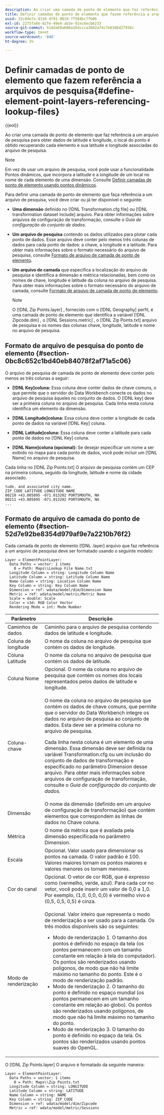 ```yaml
---
description: Ao criar uma camada de ponto de elemento que faz referência a um arquivo de pesquisa para obter dados de latitude e longitude, o local do ponto é obtido recuperando cada elemento e sua latitude e longitude associadas do arquivo de pesquisa.
title: Definir camadas de ponto de elemento que fazem referência a arquivos de pesquisa
uuid: 32c8de7a-4316-4f91-9810-7f584bc7fb0b
exl-id: 2275fa8e-82fe-49e4-ab3e-91ec6ecb6233
source-git-commit: b1dda69a606a16dccca30d2a74c7e63dbd27936c
workflow-type: tm+mt
source-wordcount: '846'
ht-degree: 3%

---
```


# Definir camadas de ponto de elemento que fazem referência a arquivos de pesquisa{#define-element-point-layers-referencing-lookup-files}

{{eol}}

Ao criar uma camada de ponto de elemento que faz referência a um arquivo de pesquisa para obter dados de latitude e longitude, o local do ponto é obtido recuperando cada elemento e sua latitude e longitude associadas do arquivo de pesquisa.

>[!NOTE]
>
>Em vez de usar um arquivo de pesquisa, você pode usar a funcionalidade Pontos dinâmicos, que incorpora a latitude e a longitude de um local no nome de cada elemento de uma dimensão. Consulte [Definir camadas de ponto de elemento usando pontos dinâmicos](../../../../home/c-get-started/c-im-layers/c-elmt-pt-layers/c-elmt-pt-dyn-pts.md#concept-51adc5e1df8a48e7bd7a582967e4c512).

Para definir uma camada de ponto de elemento que faça referência a um arquivo de pesquisa, você deve criar ou já ter disponível o seguinte:

* **Uma dimensão** definido no [!DNL Transformation.cfg file] ou [!DNL transformation dataset include] arquivo. Para obter informações sobre arquivos de configuração de transformação, consulte o *Guia de configuração do conjunto de dados*.

* **Um arquivo de pesquisa** contendo os dados utilizados para plotar cada ponto de dados. Esse arquivo deve conter pelo menos três colunas de dados para cada ponto de dados: a chave, a longitude e a latitude. Para obter mais informações sobre o formato necessário do arquivo de pesquisa, consulte [Formato de arquivo de camada de ponto de elemento](../../../../home/c-get-started/c-im-layers/c-elmt-pt-layers/c-elp-ref-lkup-files.md#section-52d7e92be8354d979af9e7a2210b76f2).

* **Um arquivo de camada** que especifica a localização do arquivo de pesquisa e identifica a dimensão e métrica relacionadas, bem como os nomes de chave, longitude e latitude da coluna no arquivo de pesquisa. Para obter mais informações sobre o formato necessário do arquivo de camada, consulte [Formato de arquivo de camada de ponto de elemento](../../../../home/c-get-started/c-im-layers/c-elmt-pt-layers/c-elp-ref-lkup-files.md#section-52d7e92be8354d979af9e7a2210b76f2).

   >[!NOTE]
   >
   >O [!DNL Zip Points.layer] , fornecido com o [!DNL Geography] perfil, é uma camada de ponto de elemento que identifica a variável [!DNL Zipcode.dim] , o [!DNL Sessions.metric] , o [!DNL Zip Points.txt] arquivo de pesquisa e os nomes das colunas chave, longitude, latitude e nome no arquivo de pesquisa.

## Formato de arquivo de pesquisa do ponto de elemento {#section-0bc8c652c1bd40eb84078f2af71a5c06}

O arquivo de pesquisa de camada de ponto de elemento deve conter pelo menos as três colunas a seguir:

* **[!DNL Key]coluna:** Essa coluna deve conter dados de chave comuns, o que permite que o servidor do Data Workbench conecte os dados no arquivo de pesquisa àqueles no conjunto de dados. O [!DNL key] deve ser a primeira coluna no arquivo de pesquisa. Cada linha nesta coluna identifica um elemento da dimensão.

* **[!DNL Longitude]coluna:** Essa coluna deve conter a longitude de cada ponto de dados na variável [!DNL Key] coluna.

* **[!DNL Latitude]coluna:** Essa coluna deve conter a latitude para cada ponto de dados no [!DNL Key] coluna.

* **[!DNL Name]coluna (opcional):** Se desejar especificar um nome a ser exibido no mapa para cada ponto de dados, você pode incluir um [!DNL Name] no arquivo de pesquisa.

Cada linha no [!DNL Zip Points.txt] O arquivo de pesquisa contém um CEP na primeira coluna, seguido da longitude, latitude e nome da cidade associado.

```
tude, and associated city name.
ZIP_CODE LATITUDE LONGITUDE NAME
00210 +43.005895 -071.013202 PORTSMOUTH, NH
00211 +43.005895 -071.013202 PORTSMOUTH, NH
...
```

## Formato de arquivo de camada do ponto de elemento {#section-52d7e92be8354d979af9e7a2210b76f2}

Cada camada de ponto de elemento [!DNL .layer] arquivo que faz referência a um arquivo de pesquisa deve ser formatado usando o seguinte modelo:

```
Layer = ElementPointLayer:
  Data Paths = vector: 1 items
    0 = Path: Maps\\Lookup File Name.txt
  Longitude Column = string: Longitude Column Name
  Latitude Column = string: Latitude Column Name
  Name Column = string: Location Column Name
  Key Column = string: Key Column Name
  Dimension = ref: wdata/model/dim/Dimension Name
  Metric = ref: wdata/model/metric/Metric Name
  Scale = double: Scale
  Color = v3d: RGB Color Vector
  Rendering Mode = int: Mode Number
```

<table id="table_7287F8869DD04886BE1477CBB11EB796"> 
 <thead> 
  <tr> 
   <th colname="col1" class="entry"> Parâmetro </th> 
   <th colname="col2" class="entry"> Descrição </th> 
  </tr> 
 </thead>
 <tbody> 
  <tr> 
   <td colname="col1"> Caminhos de dados </td> 
   <td colname="col2"> Caminho para o arquivo de pesquisa contendo dados de latitude e longitude. </td> 
  </tr> 
  <tr> 
   <td colname="col1"> Coluna de longitude </td> 
   <td colname="col2"> O nome da coluna no arquivo de pesquisa que contém os dados de longitude. </td> 
  </tr> 
  <tr> 
   <td colname="col1"> Coluna Latitude </td> 
   <td colname="col2"> O nome da coluna no arquivo de pesquisa que contém os dados de latitude. </td> 
  </tr> 
  <tr> 
   <td colname="col1"> Coluna Nome </td> 
   <td colname="col2"> Opcional. O nome da coluna no arquivo de pesquisa que contém os nomes dos locais representados pelos dados de latitude e longitude. </td> 
  </tr> 
  <tr> 
   <td colname="col1"> Coluna-chave </td> 
   <td colname="col2"> <p>O nome da coluna no arquivo de pesquisa que contém os dados de chave comuns, que permite que o servidor do Data Workbench integre os dados no arquivo de pesquisa ao conjunto de dados. Esta deve ser a primeira coluna no arquivo de pesquisa. </p> <p>Cada linha nesta coluna é um elemento de uma dimensão. Essa dimensão deve ser definida na variável <span class="filepath"> Transformation.cfg</span> ou um <span class="wintitle"> inclusão do conjunto de dados de transformação</span> e especificado no parâmetro Dimension desse arquivo. Para obter mais informações sobre arquivos de configuração de transformação, consulte o <i>Guia de configuração do conjunto de dados</i>. </p> </td> 
  </tr> 
  <tr> 
   <td colname="col1"> Dimensão </td> 
   <td colname="col2">O nome da dimensão (definido em um arquivo de configuração de transformação) que contém elementos que correspondem às linhas de dados no <span class="wintitle"> Chave</span> coluna. </td> 
  </tr> 
  <tr> 
   <td colname="col1"> Métrica </td> 
   <td colname="col2"> O nome da métrica que é avaliada pela dimensão especificada no parâmetro Dimension. </td> 
  </tr> 
  <tr> 
   <td colname="col1"> Escala </td> 
   <td colname="col2"> Opcional. Valor usado para dimensionar os pontos na camada. O valor padrão é 100. Valores maiores tornam os pontos maiores e valores menores os tornam menores. </td> 
  </tr> 
  <tr> 
   <td colname="col1"> Cor do canal </td> 
   <td colname="col2"> Opcional. O vetor de cor RGB, que é expresso como (vermelho, verde, azul). Para cada cor no vetor, você pode inserir um valor de 0,0 a 1,0. Por exemplo, (1,0, 0,0, 0,0) é vermelho vivo e (0,5, 0,5, 0,5) é cinza. </td> 
  </tr> 
  <tr> 
   <td colname="col1"> Modo de renderização </td> 
   <td colname="col2"> <p>Opcional. Valor inteiro que representa o modo de renderização a ser usado para a camada. Os três modos disponíveis são os seguintes: 
     <ul id="ul_F15E43B3BFE54CDD8026837027E25819"> 
      <li id="li_5405D939540E4D0FA7828D2623D72C44">Modo de renderização 1. O tamanho dos pontos é definido no espaço da tela (os pontos permanecem com um tamanho constante em relação à tela do computador). Os pontos são renderizados usando polígonos, de modo que não há limite máximo no tamanho do ponto. Este é o modo de renderização padrão. </li> 
      <li id="li_61C5AA926777449E8804C7BCE9E46F9B">Modo de renderização 2. O tamanho do ponto é definido no espaço mundial (os pontos permanecem em um tamanho constante em relação ao globo). Os pontos são renderizados usando polígonos, de modo que não há limite máximo no tamanho do ponto. </li> 
      <li id="li_C00527F959354D3BB7422EFFE1FB5135">Modo de renderização 3. O tamanho do ponto é definido no espaço da tela. Os pontos são renderizados usando pontos suaves do OpenGL. </li> 
     </ul> </p> </td> 
  </tr> 
 </tbody> 
</table>

O [!DNL Zip Points.layer] O arquivo é formatado da seguinte maneira:

```
Layer = ElementPointLayer:
  Data Paths = vector: 1 items
    0 = Path: Maps\\Zip Points.txt
  Longitude Column = string: LONGITUDE
  Latitude Column = string: LATITUDE
  Name Column = string: NAME
  Key Column = string: ZIP_CODE
  Dimension = ref: wdata/model/dim/Zipcode
  Metric = ref: wdata/model/metric/Sessions
```
